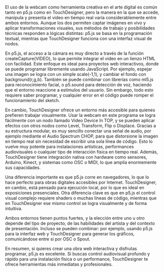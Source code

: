El uso de la webcam como herramienta creativa en el arte digital es común tanto en p5.js como en TouchDesigner, pero la manera en la que se accede, manipula y presenta el video en tiempo real varía considerablemente entre ambos entornos. Aunque los dos permiten captar imágenes en vivo y aplicar transformaciones visuales, sus métodos de trabajo y posibilidades técnicas responden a lógicas distintas: p5.js se basa en la programación textual, mientras que TouchDesigner funciona con una interfaz visual de nodos.

En p5.js, el acceso a la cámara es muy directo a través de la función createCapture(VIDEO), lo que permite integrar el video en un lienzo HTML con facilidad. Este enfoque es ideal para proyectos web interactivos, donde se puede programar libremente usando JavaScript. Por ejemplo, espejar una imagen se logra con un simple scale(-1,1), y cambiar el fondo con background(r,g,b). También se puede combinar con librerías como ml5.js para reconocimiento facial, o p5.sound para detección de voz, haciendo que el entorno reaccione a estímulos del usuario. Sin embargo, todo esto requiere saber programar, y cualquier error en el código puede romper el funcionamiento del sketch.

En cambio, TouchDesigner ofrece un entorno más accesible para quienes prefieren trabajar visualmente. Usar la webcam en este programa se logra fácilmente con un nodo llamado Video Device In TOP, y se pueden aplicar efectos con otros nodos como Level, Transform, Flip o Displace. Gracias a su estructura modular, es muy sencillo conectar una señal de audio, por ejemplo mediante el Audio Spectrum CHOP, para que distorsione la imagen en tiempo real sin necesidad de escribir una sola línea de código. Esto lo vuelve muy potente para instalaciones artísticas, performances audiovisuales o cualquier tipo de interacción física en tiempo real. Además, TouchDesigner tiene integración nativa con hardware como sensores, Arduino, Kinect, y sistemas como OSC o MIDI, lo que amplía enormemente sus capacidades.

Una diferencia importante es que p5.js corre en navegadores, lo que lo hace perfecto para obras digitales accesibles por Internet. TouchDesigner, en cambio, está pensado para ejecución local, por lo que es ideal en exposiciones presenciales. Otra diferencia clave es que en p5.js el control visual complejo requiere shaders o muchas líneas de código, mientras que en TouchDesigner ese mismo control se logra visualmente y de forma intuitiva.

Ambos entornos tienen puntos fuertes, y la elección entre uno u otro depende del tipo de proyecto, de las habilidades del artista y del contexto de presentación. Incluso se pueden combinar: por ejemplo, usando p5.js para la interfaz web y TouchDesigner para generar los gráficos, comunicándose entre sí por OSC o Spout.

En resumen, si quieres crear una obra web interactiva y disfrutas programar, p5.js es excelente. Si buscas control audiovisual profundo y rápido para una instalación física o un performance, TouchDesigner te ofrece herramientas más inmediatas y profesionales.